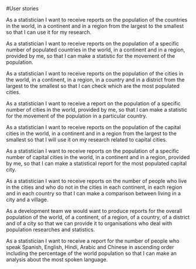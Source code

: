 #User stories

As a statistician I want to receive reports on the population of the countries in the world, in a continent and in a region from the largest to the smallest so that I can use it for my research.

As a statistician I want to receive reports on the population of a specific number of populated countries in the world, in a continent and in a region, provided by me, so that I can make a statistic for the movement of the population.

As a statistician I want to receive reports on the population of the cities in the world, in a continent, in a region, in a country and in a district from the largest to the smallest so that I can check which are the most populated cities.

As a statistician I want to receive a report on the population of a specific number of cities in the world, provided by me, so that I can make a statistic for the movement of the population in a particular country.

As a statistician I want to receive reports on the population of the capital cities in the world, in a continent and in a region from the largest to the smallest so that I will use it on my research related to capital cities.

As a statistician I want to receive reports on the population of a specific number of capital cities in the world, in a continent and in a region, provided by me, so that I can make a statistical report for the most populated capital city.

As a statistician I want to receive reports on the number of people who live in the cities and who do not in the cities in each continent, in each region and in each country so that I can make a comparison between living in a city and a village.

As a development team we would want to produce reports for the overall population of the world, of a continent, of a region, of a country, of a district and of a city so that we can provide it to organisations who deal with population researches and statistics.

As a statistician I want to receive a report for the number of people who speak Spanish, English, Hindi, Arabic and Chinese in ascending order including the percentage of the world population so that I can make an analysis about the most spoken language.










